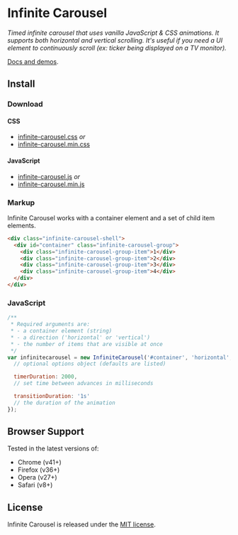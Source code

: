 # Infinite Carousel

_Timed infinite carousel that uses vanilla JavaScript & CSS animations. It supports both horizontal and vertical scrolling. It's useful if you need a UI element to continuously scroll (ex: ticker being displayed on a TV monitor)._

[Docs and demos](http://jonchretien.github.io/infinite-carousel-docs/).

## Install

### Download

#### CSS

+ [infinite-carousel.css](https://github.com/jonchretien/infinite-carousel/raw/master/dist/infinite-carousel.css) *or*
+ [infinite-carousel.min.css](https://github.com/jonchretien/infinite-carousel/raw/master/dist/infinite-carousel.min.css)

#### JavaScript

+ [infinite-carousel.js](https://github.com/jonchretien/infinite-carousel/raw/master/dist/infinite-carousel.js) *or*
+ [infinite-carousel.min.js](https://github.com/jonchretien/infinite-carousel/raw/master/dist/infinite-carousel.min.js)

### Markup

Infinite Carousel works with a container element and a set of child item elements.

``` html
<div class="infinite-carousel-shell">
  <div id="container" class="infinite-carousel-group">
    <div class="infinite-carousel-group-item">1</div>
    <div class="infinite-carousel-group-item">2</div>
    <div class="infinite-carousel-group-item">3</div>
    <div class="infinite-carousel-group-item">4</div>
  </div>
</div>
```

### JavaScript

``` js
/**
 * Required arguments are:
 * - a container element (string)
 * - a direction ('horizontal' or 'vertical')
 * - the number of items that are visible at once
 */
var infinitecarousel = new InfiniteCarousel('#container', 'horizontal', 3, {
  // optional options object (defaults are listed)

  timerDuration: 2000,
  // set time between advances in milliseconds

  transitionDuration: '1s'
  // the duration of the animation
});
```

## Browser Support

Tested in the latest versions of:
+ Chrome (v41+)
+ Firefox (v36+)
+ Opera (v27+)
+ Safari (v8+)

## License

Infinite Carousel is released under the [MIT license](https://github.com/jonchretien/infinite-carousel/blob/master/LICENSE.txt).